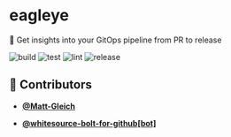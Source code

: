 <!-- DO NOT REMOVE - contributor_list:data:start:["Matt-Gleich", "whitesource-bolt-for-github[bot]"]:end -->

# eagleye

🦅 Get insights into your GitOps pipeline from PR to release

![build](https://github.com/Matt-Gleich/eagleye/workflows/build/badge.svg)
![test](https://github.com/Matt-Gleich/eagleye/workflows/test/badge.svg)
![lint](https://github.com/Matt-Gleich/eagleye/workflows/lint/badge.svg)
![release](https://github.com/Matt-Gleich/eagleye/workflows/release/badge.svg)

<!-- DO NOT REMOVE - contributor_list:start -->

## 👥 Contributors

- **[@Matt-Gleich](https://github.com/Matt-Gleich)**

- **[@whitesource-bolt-for-github[bot]](https://github.com/apps/whitesource-bolt-for-github)**

<!-- DO NOT REMOVE - contributor_list:end -->
